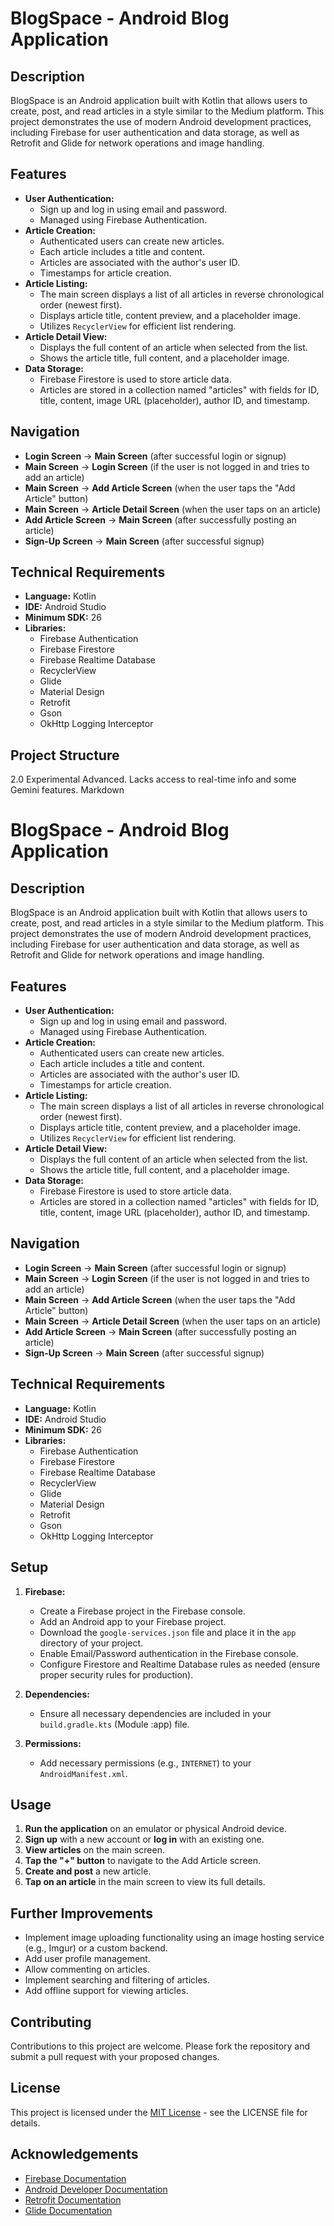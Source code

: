 # BlogSpace - Android Blog Application

## Description

BlogSpace is an Android application built with Kotlin that allows users to create, post, and read articles in a style similar to the Medium platform. This project demonstrates the use of modern Android development practices, including Firebase for user authentication and data storage, as well as Retrofit and Glide for network operations and image handling.

## Features

- **User Authentication:**
  - Sign up and log in using email and password.
  - Managed using Firebase Authentication.
- **Article Creation:**
  - Authenticated users can create new articles.
  - Each article includes a title and content.
  - Articles are associated with the author's user ID.
  - Timestamps for article creation.
- **Article Listing:**
  - The main screen displays a list of all articles in reverse chronological order (newest first).
  - Displays article title, content preview, and a placeholder image.
  - Utilizes `RecyclerView` for efficient list rendering.
- **Article Detail View:**
  - Displays the full content of an article when selected from the list.
  - Shows the article title, full content, and a placeholder image.
- **Data Storage:**
  - Firebase Firestore is used to store article data.
  - Articles are stored in a collection named "articles" with fields for ID, title, content, image URL (placeholder), author ID, and timestamp.

## Navigation

- **Login Screen** -> **Main Screen** (after successful login or signup)
- **Main Screen** -> **Login Screen** (if the user is not logged in and tries to add an article)
- **Main Screen** -> **Add Article Screen** (when the user taps the "Add Article" button)
- **Main Screen** -> **Article Detail Screen** (when the user taps on an article)
- **Add Article Screen** -> **Main Screen** (after successfully posting an article)
- **Sign-Up Screen** -> **Main Screen** (after successful signup)

## Technical Requirements

- **Language:** Kotlin
- **IDE:** Android Studio
- **Minimum SDK:** 26
- **Libraries:**
  - Firebase Authentication
  - Firebase Firestore
  - Firebase Realtime Database
  - RecyclerView
  - Glide
  - Material Design
  - Retrofit
  - Gson
  - OkHttp Logging Interceptor

## Project Structure

2.0 Experimental Advanced. Lacks access to real-time info and some Gemini features.
Markdown

# BlogSpace - Android Blog Application

## Description

BlogSpace is an Android application built with Kotlin that allows users to create, post, and read articles in a style similar to the Medium platform. This project demonstrates the use of modern Android development practices, including Firebase for user authentication and data storage, as well as Retrofit and Glide for network operations and image handling.

## Features

- **User Authentication:**
  - Sign up and log in using email and password.
  - Managed using Firebase Authentication.
- **Article Creation:**
  - Authenticated users can create new articles.
  - Each article includes a title and content.
  - Articles are associated with the author's user ID.
  - Timestamps for article creation.
- **Article Listing:**
  - The main screen displays a list of all articles in reverse chronological order (newest first).
  - Displays article title, content preview, and a placeholder image.
  - Utilizes `RecyclerView` for efficient list rendering.
- **Article Detail View:**
  - Displays the full content of an article when selected from the list.
  - Shows the article title, full content, and a placeholder image.
- **Data Storage:**
  - Firebase Firestore is used to store article data.
  - Articles are stored in a collection named "articles" with fields for ID, title, content, image URL (placeholder), author ID, and timestamp.

## Navigation

- **Login Screen** -> **Main Screen** (after successful login or signup)
- **Main Screen** -> **Login Screen** (if the user is not logged in and tries to add an article)
- **Main Screen** -> **Add Article Screen** (when the user taps the "Add Article" button)
- **Main Screen** -> **Article Detail Screen** (when the user taps on an article)
- **Add Article Screen** -> **Main Screen** (after successfully posting an article)
- **Sign-Up Screen** -> **Main Screen** (after successful signup)

## Technical Requirements

- **Language:** Kotlin
- **IDE:** Android Studio
- **Minimum SDK:** 26
- **Libraries:**
  - Firebase Authentication
  - Firebase Firestore
  - Firebase Realtime Database
  - RecyclerView
  - Glide
  - Material Design
  - Retrofit
  - Gson
  - OkHttp Logging Interceptor

## Setup

1.  **Firebase:**
    - Create a Firebase project in the Firebase console.
    - Add an Android app to your Firebase project.
    - Download the `google-services.json` file and place it in the `app` directory of your project.
    - Enable Email/Password authentication in the Firebase console.
    - Configure Firestore and Realtime Database rules as needed (ensure proper security rules for production).

2.  **Dependencies:**
    - Ensure all necessary dependencies are included in your `build.gradle.kts` (Module :app) file.

3.  **Permissions:**
    - Add necessary permissions (e.g., `INTERNET`) to your `AndroidManifest.xml`.

## Usage

1.  **Run the application** on an emulator or physical Android device.
2.  **Sign up** with a new account or **log in** with an existing one.
3.  **View articles** on the main screen.
4.  **Tap the "+" button** to navigate to the Add Article screen.
5.  **Create and post** a new article.
6.  **Tap on an article** in the main screen to view its full details.

## Further Improvements

- Implement image uploading functionality using an image hosting service (e.g., Imgur) or a custom backend.
- Add user profile management.
- Allow commenting on articles.
- Implement searching and filtering of articles.
- Add offline support for viewing articles.

## Contributing

Contributions to this project are welcome. Please fork the repository and submit a pull request with your proposed changes.

## License

This project is licensed under the [MIT License](LICENSE) - see the LICENSE file for details.

## Acknowledgements

- [Firebase Documentation](https://firebase.google.com/docs)
- [Android Developer Documentation](https://developer.android.com/docs)
- [Retrofit Documentation](https://square.github.io/retrofit/)
- [Glide Documentation](https://bumptech.github.io/glide/)
